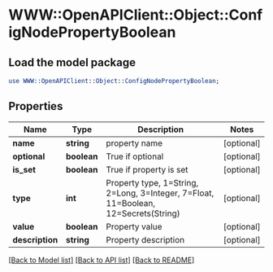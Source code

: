 # WWW::OpenAPIClient::Object::ConfigNodePropertyBoolean

## Load the model package
```perl
use WWW::OpenAPIClient::Object::ConfigNodePropertyBoolean;
```

## Properties
Name | Type | Description | Notes
------------ | ------------- | ------------- | -------------
**name** | **string** | property name | [optional] 
**optional** | **boolean** | True if optional | [optional] 
**is_set** | **boolean** | True if property is set | [optional] 
**type** | **int** | Property type, 1&#x3D;String, 2&#x3D;Long, 3&#x3D;Integer, 7&#x3D;Float, 11&#x3D;Boolean, 12&#x3D;Secrets(String) | [optional] 
**value** | **boolean** | Property value | [optional] 
**description** | **string** | Property description | [optional] 

[[Back to Model list]](../README.md#documentation-for-models) [[Back to API list]](../README.md#documentation-for-api-endpoints) [[Back to README]](../README.md)


